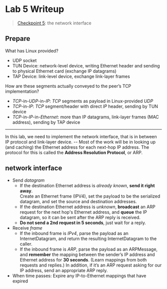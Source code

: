 # Lab 5 Writeup

> [Checkpoint 5](https://cs144.github.io/assignments/lab5.pdf):
> the network interface

## Prepare

What has Linux provided?

* UDP socket
* TUN Device: network-level device, writing Ethernet header and sending to physical
  Ethernet card (exchange IP datagrams)
* TAP Device: link-level device, exchange link-layer frames

How are these segments actually conveyed to the peer’s TCP implementation?

* *TCP*-in-*UDP*-in-*IP*: *TCP* segments as payload in Linux-provided *UDP*
* *TCP*-in-*IP*: *TCP* segment/header with direct *IP* header, sending by TUN
  device
* *TCP*-in-*IP*-in-*Ethernet*: more than IP datagrams, link-layer frames (MAC
  address), sending by TAP device

---

In this lab, we need to implement the network interface, that is in between IP
protocol and link-layer device. -- Most of the work will be in looking up (and
caching) the Ethernet address for each next-hop IP address.
The protocol for this is called the **Address Resolution Protocol**, or ARP.

## network interface

* Send *datagram*
  * If the destination Ethernet address is *already known*, **send it right
    away**.<br/>
    Create an Ethernet frame (IPV4), set the payload to be the serialized
    datagram, and set the source and destination addresses.
  * If the destination Ethernet address is *unknown*, **broadcast** an ARP
    request for the next hop's Ethernet address, and **queue** the IP datagram,
    so it can be sent after the ARP reply is received.
  * **Do not send a 2nd request in 5 seconds**, just wait for a reply.
* Receive *frame*
  * If the inbound frame is *IPv4*, parse the payload as an InternetDatagram,
    and return the resulting InternetDatagram to the caller.
  * If the inbound frame is *ARP*, parse the payload as an ARPMessage, and
    **remember** the mapping between the sender’s IP address and Ethernet
    address for **30 seconds**. (Learn mappings from both requests and replies.)
    In addition, if it’s an ARP request asking for our IP address, send an
    appropriate ARP reply.
* When time passes: Expire any IP-to-Ethernet mappings that have expired
